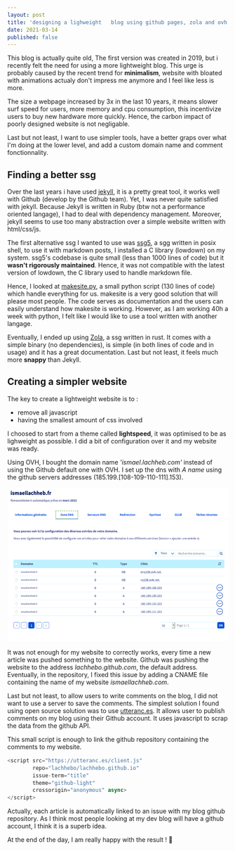 ```yaml
---
layout: post
title: 'designing a lighweight   blog using github pages, zola and ovh'
date: 2021-03-14
published: false
---
```


This blog is actually quite old, The first version was created in 2019, but i recently felt the need for using a more lightweight blog. This urge is probably caused by the recent trend for **minimalism**, website with bloated with animations actualy don't impress me anymore and I feel like less is more.

The size a webpage increased by 3x in the last 10 years, it means slower surf speed for users, more memory and cpu consumption, this incentivize users to buy new hardware more quickly. Hence, the carbon impact of poorly designed website is not negligable.

Last but not least, I want to use simpler tools, have a better graps over what I'm doing at the lower level, and add a custom domain name and comment fonctionnality.

## Finding a better ssg

Over the last years i have used [jekyll](https://jekyllrb.com/), it is a pretty great tool, it works well with Github (develop by the Github team). Yet, I was never quite satisfied with jekyll. Because Jekyll is written in Ruby (btw not a performance oriented langage), I had to deal with dependency management. Moreover, jekyll seems to use too many abstraction over a simple website written with html/css/js.

The first alternative ssg I wanted to use was [ssg5](https://www.romanzolotarev.com/ssg.html), a sgg written in posix shell, to use it with markdown posts, I installed a C library (lowdown) on my system. ssg5's codebase is quite small (less than 1000 lines of code) but it **wasn't rigorously maintained**. Hence, it was not compatible with the latest version of lowdown, the C library used to handle markdown file.

Hence, I looked at [makesite.py](https://github.com/sunainapai/makesite), a small python script (130 lines of code) which handle everything for us. makesite is a very good solution that will please most people. The code serves as documentation and the users can easily understand how makesite is working. However, as I am working 40h a week with python, I felt like I would like to use a tool written with another langage.

Eventually, I ended up using [Zola](https://www.getzola.org/), a ssg written in rust. It comes with a simple binary (no dependencies), is simple (in both lines of code and in usage) and it has a great documentation. Last but not least, it feels much more **snappy** than Jekyll.

## Creating a simpler website

The key to create a lightweight website is to :

- remove all javascript
- having the smallest amount of css involved

I choosed to start from a theme called **lightspeed**, it was optimised to be as lighweight as possible. I did a bit of configuration over it and my website was ready.

Using OVH, I bought the domain name *'ismael.lachheb.com'* instead of using the Github default one with OVH. I set up the dns with *A name* using the github servers addresses (185.199.[108-109-110-111].153).

<img height="350" src="https://raw.githubusercontent.com/lachhebo/lachhebo.github.io/screenshots/ovh_dns_show.png" />

It was not enough for my website to correctly works, every time a new article was pushed something to the website. Github was pushing the website to the address *lachhebo.github.com*, the default address. Eventually, in the repository, I fixed this issue by adding a CNAME file containing the name of my website *ismaellachheb.com*.

Last but not least, to allow users to write comments on the blog, I did not want to use a server to save the comments. The simplest solution I found using open source solution was to use [utteranc.es](https://utteranc.es/). It allows user to publish comments on my blog using their Github account. It uses javascript to scrap the data from the github API.

This small script is enough to link the github repository containing the comments to my website.

```javascript
<script src="https://utteranc.es/client.js"
        repo="lachhebo/lachhebo.github.io"
        issue-term="title" 
        theme="github-light"
        crossorigin="anonymous" async>
</script>
```

Actually, each article is automatically linked to an issue with my blog github repository. As I think most people looking at my dev blog will have a github account, I think it is a superb idea.

At the end of the day, I am really happy with the result ! 🥳

